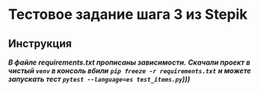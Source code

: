 # Тестовое задание шага 3 из Stepik

Инструкция
----------
***В файле requirements.txt прописаны зависимости.***
***Скачали проект в чистый `venv` в консоль вбили***
***`pip freeze -r requirements.txt`***
***и можете запускать тест `pytest --language=es test_items.py`)))***
